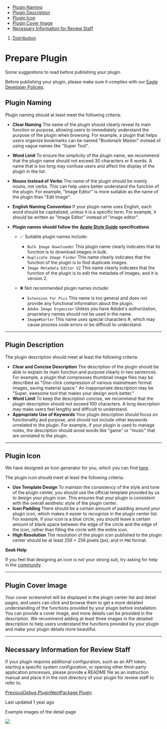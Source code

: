 * [Plugin Naming](#plugin-naming)
* [Plugin Description](#plugin-description)
* [Plugin Icon](#plugin-icon)
* [Plugin Cover Image](#plugin-cover-image)
* [Necessary Information for Review Staff](#necessary-information-for-review-staff)

1. [Distribution](/plugin-api/distribution)
# Prepare Plugin

Some suggestions to read before publishing your plugin.

Before publishing your plugin, please make sure it complies with our [Eagle Developer Policies](/plugin-api/distribution/developer-policies).

## Plugin Naming

Plugin naming should at least meet the following criteria:

* **Clear Naming**
  The name of the plugin should clearly reveal its main function or purpose, allowing users to immediately understand the purpose of the plugin when browsing. For example, a plugin that helps users organize bookmarks can be named "Bookmark Master" instead of using vague names like "Super Tool".
* **Word Limit**
  To ensure the simplicity of the plugin name, we recommend that the plugin name should not exceed 30 characters or 6 words. A name that is too long may confuse users and affect the display of the plugin in the list.
* **Nouns Instead of Verbs**
  The name of the plugin should be mainly nouns, not verbs. This can help users better understand the function of the plugin. For example, "Image Editor" is more suitable as the name of the plugin than "Edit Image".
* **English Naming Convention**
  If your plugin name uses English, each word should be capitalized, unless it is a specific term. For example, it should be written as "Image Editor" instead of "image editor".
* **Plugin names should follow the** [**Apple Style Guide**](https://help.apple.com/applestyleguide/#/apsgb744e4a3?sub=apdca93e113f1d64) **specifications**

  + ✅ Suitable plugin names include:

    - `Bulk Image Downloader` This plugin name clearly indicates that its function is to download images in bulk.
    - `Duplicate Image Finder` This name clearly indicates that the function of the plugin is to find duplicate images.
    - `Image Metadata Editor V2` This name clearly indicates that the function of the plugin is to edit the metadata of images, and it is version 2.
  + ❌ Not recommended plugin names include:

    - `Extension For Pics` This name is too general and does not provide any functional information about the plugin.
    - `Adobe Image Organizer` Unless you have Adobe's authorization, proprietary names should not be used in the name.
    - `Image#Sorter` This name uses special characters #, which may cause process code errors or be difficult to understand.

---

## Plugin Description

The plugin description should meet at least the following criteria:

* **Clear and Concise Description**
  The description of the plugin should be able to explain its main function and purpose clearly in two sentences. For example, a plugin that compresses thumbnail image files may be described as "One-click compression of various mainstream format images, saving material space." An inappropriate description may be "Super, awesome tool that makes your design work better."
* **Word Limit**
  To keep the description concise, we recommend that the plugin description should not exceed 100 characters. A long description may make users feel lengthy and difficult to understand.
* **Appropriate Use of Keywords**
  Your plugin description should focus on functionality and purpose, and should not include other keywords unrelated to the plugin. For example, if your plugin is used to manage notes, the description should avoid words like "game" or "music" that are unrelated to the plugin.

---

## Plugin Icon

We have designed an Icon generator for you, which you can find [here](https://www.figma.com/community/file/1301113485954941759/eagle-plugins-icon-template-english-version).

The plugin icon should meet at least the following criteria:

* **Use Template Design**
  To maintain the consistency of the style and tone of the plugin center, you should use the official template provided by us to design your plugin icon. This ensures that your plugin is consistent with the overall aesthetic style of the plugin center.
* **Icon Padding**
  There should be a certain amount of padding around your plugin icon, which makes it easier to recognize in the plugin center list. For example, if your icon is a blue circle, you should leave a certain amount of blank space between the edge of the circle and the edge of the icon, rather than filling the circle with the entire icon.
* **High Resolution**
  The resolution of the plugin icon published to the plugin center should be at least 256 × 256 pixels (px), and in `PNG` format.

**Seek Help**

If you feel that designing an icon is not your strong suit, try asking for help in the [community](https://discord.gg/QUkvmAGRbX).

---

## Plugin Cover Image

Your cover screenshot will be displayed in the plugin center list and detail pages, and users can click and browse them to get a more detailed understanding of the functions provided by your plugin before installation. You can provide a cover image, and more details can be provided in the description. We recommend adding at least three images in the detailed description to help users understand the functions provided by your plugin and make your plugin details more beautiful.

---

## Necessary Information for Review Staff

If your plugin requires additional configuration, such as an API token, starting a specific system configuration, or opening other third-party application processes, please provide a README file as an instruction manual and place it in the root directory of your plugin for review staff to refer to.

[PreviousDebug Plugin](/plugin-api/get-started/debugging)[NextPackage Plugin](/plugin-api/distribution/package)

Last updated 1 year ago

Example images of the detail page

![](https://developer.eagle.cool/~gitbook/image?url=https%3A%2F%2F1590693372-files.gitbook.io%2F%7E%2Ffiles%2Fv0%2Fb%2Fgitbook-x-prod.appspot.com%2Fo%2Fspaces%252F8ag8XBIM3olHOU7WmBBx%252Fuploads%252FbECv2GqUFgAwxKkvqDvY%252Fimage.png%3Falt%3Dmedia%26token%3Da17202cc-e474-4328-bf69-47bdf7795ac2&width=768&dpr=4&quality=100&sign=6438bf5d&sv=2)